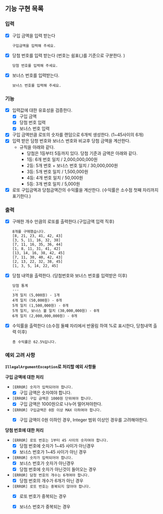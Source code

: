 ## 기능 구현 목록

### 입력

- [X] 구입 금액을 입력 받는다

    ```
    구입금액을 입력해 주세요.
    ```

- [X] 당첨 번호를 입력 받는다 (번호는 쉼표(,)를 기준으로 구분한다. )

    ```
    당첨 번호를 입력해 주세요.
    ```

- [X] 보너스 번호를 입력받는다.

    ```
    보너스 번호를 입력해 주세요.
    ```

### 기능
- [X] 입력값에 대한 유효성을 검증한다.
  - [X] 구입 금액
  - [X] 당첨 번호 입력
  - [X] 보너스 번호 입력
- [X] 구입 금액만큼 로또의 숫자를 랜덤으로 6개씩 생성한다. (1~45사이의 6개)
- [X] 입력 받은 담청 번호와 보너스 번호와 비교후 당첨 금액을 계산한다.
  - 규칙을 아래와 같다.
    - 당첨은 1등부터 5등까지 있다. 당첨 기준과 금액은 아래와 같다.
    - 1등: 6개 번호 일치 / 2,000,000,000원
    - 2등: 5개 번호 + 보너스 번호 일치 / 30,000,000원
    - 3등: 5개 번호 일치 / 1,500,000원
    - 4등: 4개 번호 일치 / 50,000원
    - 5등: 3개 번호 일치 / 5,000원
- [X] 로또 구입금액과 당첨금액간의 수익률을 계산한다. (수익률은 소수점 첫째 자리까지 표기한다.)

### 출력

- [X] 구매한 개수 만큼의 로또를 출력한다.(구입금액 입력 직후)

    ```
    8개를 구매했습니다.
    [8, 21, 23, 41, 42, 43] 
    [3, 5, 11, 16, 32, 38] 
    [7, 11, 16, 35, 36, 44] 
    [1, 8, 11, 31, 41, 42] 
    [13, 14, 16, 38, 42, 45] 
    [7, 11, 30, 40, 42, 43] 
    [2, 13, 22, 32, 38, 45] 
    [1, 3, 5, 14, 22, 45]
    ```

- [X] 당첨 내역을 출력한다. (당첨번호와 보너스 번호를 입력받은 이후)

    ```
    당첨 통계
    ---
    3개 일치 (5,000원) - 1개
    4개 일치 (50,000원) - 0개
    5개 일치 (1,500,000원) - 0개
    5개 일치, 보너스 볼 일치 (30,000,000원) - 0개
    6개 일치 (2,000,000,000원) - 0개
    ```

- [X] 수익률을 출력한다 (소수점 둘쨰 자리에서 반올림 하여 %로 표시한다, 당첨내역 출력 이후)

    ```
    총 수익률은 62.5%입니다.
    ```

### 예외 고려 사항
**`IllegalArgumentException`로 처리할 예외 사항들**

**구입 금액에 대한 처리**
- `[ERROR] 숫자가 입력되어야 합니다. `
  - [X] 구입 금액은 숫자여야 합니다.
- `[ERROR] 구입 금액은 1000원 단위여야 합니다. `
  - [X] 구입 금액은 1000원으로 나누어 떨어져야한다.
- `[ERROR] 구입금액은 0원 이상 MAX 이하여야 합니다.`
  - [X] 구입 금액이 0원 이하인 경우, Integer 범위 이상인 경우를 고려해야한다.


**당첨 번호에 대한 처리**
- `[ERROR] 로또 번호는 1부터 45 사이의 숫자여야 합니다.`
  - [X] 당첨 번호에 숫자가 1~45 사이가 아닌경우
  - [X] 보너스 번호가 1~45 사이가 아닌 경우
- `[ERROR] 숫자가 입력되어야 합니다.`
  - [X] 보너스 번호가 숫자가 아닌경우
  - [X] 당첨 번호에 숫자가 아닌것이 들어오는 경우
- `[ERROR] 담청 번호의 개수는 6개여야 합니다.`
  - [X] 당첨 번호의 개수가 6개가 아닌 경우
- `[ERROR] 로또 번호는 중복되지 않아야 합니다.`
  - [X] 로또 번호가 중복되는 경우
  - [X] 보너스 번호가 중복되는 경우


